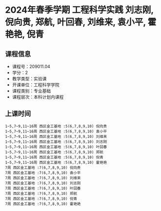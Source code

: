 # 2024年春季学期 工程科学实践 刘志刚, 倪向贵, 郑航, 叶回春, 刘维来, 袁小平, 霍艳艳, 倪青






## 课程信息

- 课程号：209011.04
- 学分：2
- 教学类型：实验课
- 开课单位：工程科学学院
- 课程类别：专业基础
- 课程层次：本科计划内课程

## 上课时间

```
1~5,7~9,11~16周 西区金工基地 :5(6,7,8,9,10) 倪向贵
1~5,7~9,11~16周 西区金工基地 :5(6,7,8,9,10) 袁小平
1~5,7~9,11~16周 西区金工基地 :5(6,7,8,9,10) 刘维来
1~5,7~9,11~16周 西区金工基地 :5(6,7,8,9,10) 刘志刚
1~5,7~9,11~16周 西区金工基地 :5(6,7,8,9,10) 叶回春
1~5,7~9,11~16周 西区金工基地 :5(6,7,8,9,10) 郑航
1~5,7~9,11~16周 西区金工基地 :5(6,7,8,9,10) 倪青
1~5,7~9,11~16周 西区金工基地 :5(6,7,8,9,10) 霍艳艳
7周 西区金工基地 :7(6,7,8,9,10) 倪向贵
7周 西区金工基地 :7(6,7,8,9,10) 袁小平
7周 西区金工基地 :7(6,7,8,9,10) 刘维来
7周 西区金工基地 :7(6,7,8,9,10) 刘志刚
7周 西区金工基地 :7(6,7,8,9,10) 叶回春
7周 西区金工基地 :7(6,7,8,9,10) 郑航
7周 西区金工基地 :7(6,7,8,9,10) 倪青
7周 西区金工基地 :7(6,7,8,9,10) 霍艳艳
```

